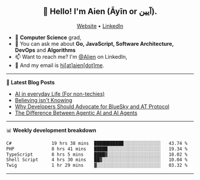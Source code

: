 <h2 align="center">👋 Hello! I'm Aien (Āyīn or آیین).</h2>
<p align="center">
  <a href="https://www.aien.me">Website</a> •
  <a href="https://www.linkedin.com/in/aiensaidi/">LinkedIn</a>
</p>


- 🌱 **Computer Science** grad,
- 💬 You can ask me about **Go, JavaScript, Software Architecture, DevOps** and **Algorithms**
- 📫 Want to reach me? I'm [@Alien](https://www.linkedin.com/in/aiensaidi/) on LinkedIn,
- 📧 And my email is [hi[at]aien[dot]me](mailto:hi@aien.me).

-------

**📝 Latest Blog Posts**

<!-- BLOG-POST-LIST:START -->
- [AI in everyday Life (For non-techies)](https://aien.me/ai-in-everyday-life-for-non-techies/)
- [Believing isn't Knowing](https://aien.me/believing-isnt-knowing/)
- [Why Developers Should Advocate for BlueSky and AT Protocol](https://aien.me/why-developers-should-advocate-for-bluesky-and-at-protocol/)
- [The Difference Between Agentic AI and AI Agents](https://aien.me/the-difference-between-agentic-ai-and-ai-agents/)
<!-- BLOG-POST-LIST:END -->

-------

📊 **Weekly development breakdown**
<!--START_SECTION:waka-->

```txt
C#               19 hrs 38 mins  ███████████░░░░░░░░░░░░░░   43.74 %
PHP              8 hrs 41 mins   █████░░░░░░░░░░░░░░░░░░░░   19.34 %
TypeScript       8 hrs 5 mins    ████▓░░░░░░░░░░░░░░░░░░░░   18.02 %
Shell Script     4 hrs 30 mins   ██▓░░░░░░░░░░░░░░░░░░░░░░   10.04 %
Twig             1 hr 29 mins    ▓░░░░░░░░░░░░░░░░░░░░░░░░   03.32 %
```

<!--END_SECTION:waka-->

-------
